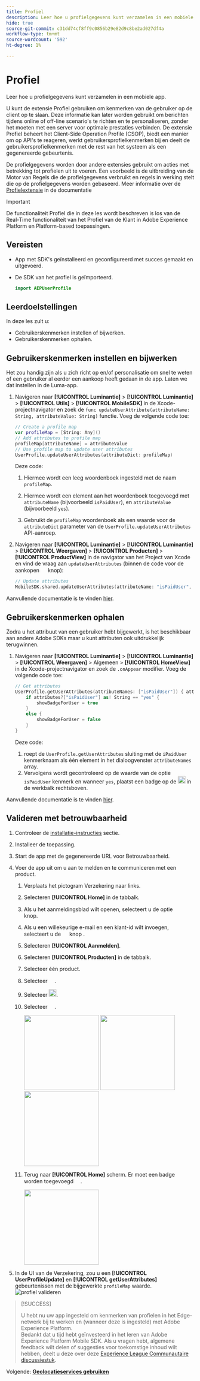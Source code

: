 ```yaml
---
title: Profiel
description: Leer hoe u profielgegevens kunt verzamelen in een mobiele app.
hide: true
source-git-commit: c31dd74cf8ff9c0856b29e82d9c8be2ad027df4a
workflow-type: tm+mt
source-wordcount: '592'
ht-degree: 1%

---
```


# Profiel

Leer hoe u profielgegevens kunt verzamelen in een mobiele app.

U kunt de extensie Profiel gebruiken om kenmerken van de gebruiker op de client op te slaan. Deze informatie kan later worden gebruikt om berichten tijdens online of off-line scenario&#39;s te richten en te personaliseren, zonder het moeten met een server voor optimale prestaties verbinden. De extensie Profiel beheert het Client-Side Operation Profile (CSOP), biedt een manier om op API&#39;s te reageren, werkt gebruikersprofielkenmerken bij en deelt de gebruikersprofielkenmerken met de rest van het systeem als een gegenereerde gebeurtenis.

De profielgegevens worden door andere extensies gebruikt om acties met betrekking tot profielen uit te voeren. Een voorbeeld is de uitbreiding van de Motor van Regels die de profielgegevens verbruikt en regels in werking stelt die op de profielgegevens worden gebaseerd. Meer informatie over de [Profielextensie](https://developer.adobe.com/client-sdks/documentation/profile/) in de documentatie

>[!IMPORTANT]
>
>De functionaliteit Profiel die in deze les wordt beschreven is los van de Real-Time functionaliteit van het Profiel van de Klant in Adobe Experience Platform en Platform-based toepassingen.


## Vereisten

* App met SDK&#39;s geïnstalleerd en geconfigureerd met succes gemaakt en uitgevoerd.
* De SDK van het profiel is geïmporteerd.

  ```swift
  import AEPUserProfile
  ```

## Leerdoelstellingen

In deze les zult u:

* Gebruikerskenmerken instellen of bijwerken.
* Gebruikerskenmerken ophalen.


## Gebruikerskenmerken instellen en bijwerken

Het zou handig zijn als u zich richt op en/of personalisatie om snel te weten of een gebruiker al eerder een aankoop heeft gedaan in de app. Laten we dat instellen in de Luma-app.

1. Navigeren naar **[!UICONTROL Luminantie]** > **[!UICONTROL Luminantie]** > **[!UICONTROL Utils]** >  **[!UICONTROL MobileSDK]** in de Xcode-projectnavigator en zoek de `func updateUserAttribute(attributeName: String, attributeValue: String)` functie. Voeg de volgende code toe:

   ```swift
   // Create a profile map
   var profileMap = [String: Any]()
   // Add attributes to profile map
   profileMap[attributeName] = attributeValue
   // Use profile map to update user attributes
   UserProfile.updateUserAttributes(attributeDict: profileMap)
   ```

   Deze code:

   1. Hiermee wordt een leeg woordenboek ingesteld met de naam `profileMap`.

   1. Hiermee wordt een element aan het woordenboek toegevoegd met `attributeName` (bijvoorbeeld `isPaidUser`), en `attributeValue` (bijvoorbeeld `yes`).

   1. Gebruikt de `profileMap` woordenboek als een waarde voor de `attributeDict` parameter van de `UserProfile.updateUserAttributes` API-aanroep.

1. Navigeren naar **[!UICONTROL Luminantie]** > **[!UICONTROL Luminantie]** > **[!UICONTROL Weergaven]** > **[!UICONTROL Producten]** > **[!UICONTROL ProductView]** in de navigator van het Project van Xcode en vind de vraag aan `updateUserAttributes` (binnen de code voor de aankopen <img src="assets/purchase.png" width="15" /> knop):

   ```swift
   // Update attributes
   MobileSDK.shared.updateUserAttributes(attributeName: "isPaidUser", attributeValue: "yes")
   ```

Aanvullende documentatie is te vinden [hier](https://developer.adobe.com/client-sdks/documentation/profile/api-reference/#updateuserattribute).

## Gebruikerskenmerken ophalen

Zodra u het attribuut van een gebruiker hebt bijgewerkt, is het beschikbaar aan andere Adobe SDKs maar u kunt attributen ook uitdrukkelijk terugwinnen.

1. Navigeren naar **[!UICONTROL Luminantie]** > **[!UICONTROL Luminantie]** > **[!UICONTROL Weergaven]** > Algemeen > **[!UICONTROL HomeView]** in de Xcode-projectnavigator en zoek de `.onAppear` modifier. Voeg de volgende code toe:

   ```swift
   // Get attributes
   UserProfile.getUserAttributes(attributeNames: ["isPaidUser"]) { attributes, error in
       if attributes?["isPaidUser"] as! String == "yes" {
           showBadgeForUser = true
       }
       else {
           showBadgeForUser = false
       }
   }
   ```

   Deze code:

   1. roept de `UserProfile.getUserAttributes` sluiting met de `iPaidUser` kenmerknaam als één element in het dialoogvenster `attributeNames` array.
   1. Vervolgens wordt gecontroleerd op de waarde van de optie `isPaidUser` kenmerk en wanneer `yes`, plaatst een badge op de <img src="assets/paiduser.png" width="20" /> in de werkbalk rechtsboven.

Aanvullende documentatie is te vinden [hier](https://developer.adobe.com/client-sdks/documentation/profile/api-reference/#getuserattributes).

## Valideren met betrouwbaarheid

1. Controleer de [installatie-instructies](assurance.md) sectie.
1. Installeer de toepassing.
1. Start de app met de gegenereerde URL voor Betrouwbaarheid.
1. Voer de app uit om u aan te melden en te communiceren met een product.

   1. Verplaats het pictogram Verzekering naar links.
   1. Selecteren **[!UICONTROL Home]** in de tabbalk.
   1. Als u het aanmeldingsblad wilt openen, selecteert u de optie <img src="assets/login.png" width="15" /> knop.
   1. Als u een willekeurige e-mail en een klant-id wilt invoegen, selecteert u de <img src="assets/insert.png" width="15" /> knop .
   1. Selecteren **[!UICONTROL Aanmelden]**.
   1. Selecteren **[!UICONTROL Producten]** in de tabbalk.
   1. Selecteer één product.
   1. Selecteer <img src="assets/saveforlater.png" width="15" />.
   1. Selecteer <img src="assets/addtocart.png" width="20" />.
   1. Selecteer <img src="assets/purchase.png" width="15" />.

      <img src="./assets/mobile-app-events-1.png" width="200"> <img src="./assets/mobile-app-events-2.png" width="200"> <img src="./assets/mobile-app-events-3.png" width="200">
   1. Terug naar **[!UICONTROL Home]** scherm. Er moet een badge worden toegevoegd <img src="assets/person-badge-icon.png" width="15" />.

      <img src="./assets/personbadges.png" width="200">



1. In de UI van de Verzekering, zou u een **[!UICONTROL UserProfileUpdate]** en **[!UICONTROL getUserAttributes]** gebeurtenissen met de bijgewerkte `profileMap` waarde.
   ![profiel valideren](assets/profile-validate.png)

>[!SUCCESS]
>
>U hebt nu uw app ingesteld om kenmerken van profielen in het Edge-netwerk bij te werken en (wanneer deze is ingesteld) met Adobe Experience Platform.<br/>Bedankt dat u tijd hebt geïnvesteerd in het leren van Adobe Experience Platform Mobile SDK. Als u vragen hebt, algemene feedback wilt delen of suggesties voor toekomstige inhoud wilt hebben, deelt u deze over deze [Experience League Communautaire discussiestuk](https://experienceleaguecommunities.adobe.com/t5/adobe-experience-platform-launch/tutorial-discussion-implement-adobe-experience-cloud-in-mobile/td-p/443796).

Volgende: **[Geolocatieservices gebruiken](places.md)**
